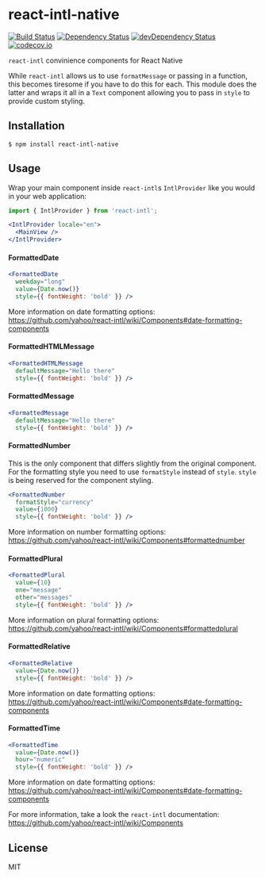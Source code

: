 # react-intl-native

[![Build Status](https://travis-ci.org/frostney/react-intl-native.svg?branch=master)](https://travis-ci.org/frostney/react-intl-native) [![Dependency Status](https://david-dm.org/frostney/react-intl-native.svg)](https://david-dm.org/frostney/react-intl-native) [![devDependency Status](https://david-dm.org/frostney/react-intl-native/dev-status.svg)](https://david-dm.org/frostney/react-intl-native#info=devDependencies) [![codecov.io](https://codecov.io/github/frostney/react-intl-native/coverage.svg?branch=master)](https://codecov.io/github/frostney/react-intl-native?branch=master)

`react-intl` convinience components for React Native

While `react-intl` allows us to use `formatMessage` or passing in a function, this becomes tiresome if you have to do this for each. This module does the latter and wraps it all in a `Text` component allowing you to pass in `style` to provide custom styling.

## Installation

```
$ npm install react-intl-native
```

## Usage

Wrap your main component inside `react-intl`s `IntlProvider` like you would in your web application:

```javascript
import { IntlProvider } from 'react-intl';
```

```jsx
<IntlProvider locale="en">
  <MainView />
</IntlProvider>
```

#### FormattedDate

```jsx
<FormattedDate
  weekday="long"
  value={Date.now()}
  style={{ fontWeight: 'bold' }} />
```

More information on date formatting options: https://github.com/yahoo/react-intl/wiki/Components#date-formatting-components

#### FormattedHTMLMessage

```jsx
<FormattedHTMLMessage
  defaultMessage="Hello there"
  style={{ fontWeight: 'bold' }} />
```

#### FormattedMessage

```jsx
<FormattedMessage
  defaultMessage="Hello there"
  style={{ fontWeight: 'bold' }} />
```

#### FormattedNumber
This is the only component that differs slightly from the original component. For the formatting style you need to use `formatStyle` instead of `style`. `style` is being reserved for the component styling.

```jsx
<FormattedNumber
  formatStyle="currency"
  value={1000}
  style={{ fontWeight: 'bold' }} />
```

More information on number formatting options: https://github.com/yahoo/react-intl/wiki/Components#formattednumber

#### FormattedPlural

```jsx
<FormattedPlural
  value={10}
  one="message"
  other="messages"
  style={{ fontWeight: 'bold' }} />
```

More information on plural formatting options: https://github.com/yahoo/react-intl/wiki/Components#formattedplural

#### FormattedRelative

```jsx
<FormattedRelative
  value={Date.now()}
  style={{ fontWeight: 'bold' }} />
```

More information on date formatting options: https://github.com/yahoo/react-intl/wiki/Components#date-formatting-components

#### FormattedTime

```jsx
<FormattedTime
  value={Date.now()}
  hour="numeric"
  style={{ fontWeight: 'bold' }} />
```

More information on date formatting options: https://github.com/yahoo/react-intl/wiki/Components#date-formatting-components



For more information, take a look the `react-intl` documentation: https://github.com/yahoo/react-intl/wiki/Components

## License

MIT
